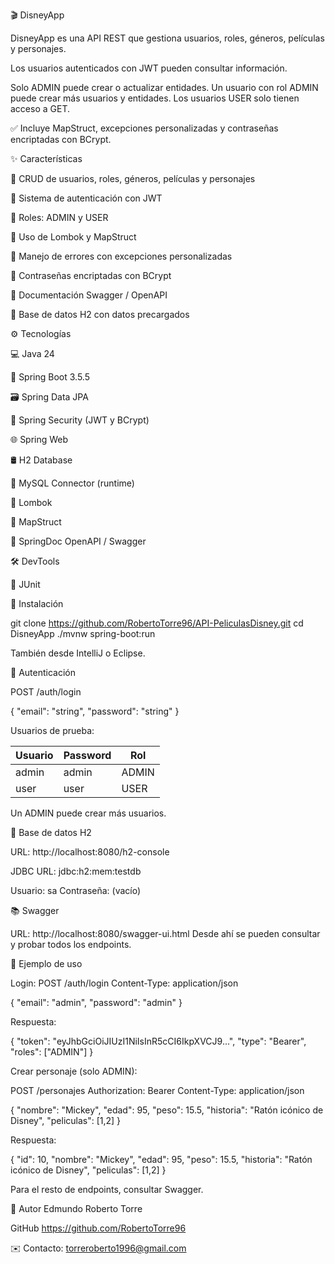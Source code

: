 🎬 DisneyApp

DisneyApp es una API REST que gestiona usuarios, roles, géneros, películas y personajes.

Los usuarios autenticados con JWT pueden consultar información.

Solo ADMIN puede crear o actualizar entidades.
Un usuario con rol ADMIN puede crear más usuarios y entidades.
Los usuarios USER solo tienen acceso a GET.

✅ Incluye MapStruct, excepciones personalizadas y contraseñas encriptadas con BCrypt.

✨ Características

🔹 CRUD de usuarios, roles, géneros, películas y personajes

🔹 Sistema de autenticación con JWT

🔹 Roles: ADMIN y USER

🔹 Uso de Lombok y MapStruct

🔹 Manejo de errores con excepciones personalizadas

🔹 Contraseñas encriptadas con BCrypt

🔹 Documentación Swagger / OpenAPI

🔹 Base de datos H2 con datos precargados



⚙️ Tecnologías

💻 Java 24

🌱 Spring Boot 3.5.5

🗃️ Spring Data JPA

🔐 Spring Security (JWT y BCrypt)

🌐 Spring Web

🛢️ H2 Database

🔗 MySQL Connector (runtime)

📝 Lombok

🔄 MapStruct

📖 SpringDoc OpenAPI / Swagger

🛠️ DevTools

🧪 JUnit


🚀 Instalación

git clone https://github.com/RobertoTorre96/API-PeliculasDisney.git
cd DisneyApp
./mvnw spring-boot:run


También desde IntelliJ o Eclipse.

🔐 Autenticación

POST /auth/login

{
  "email": "string",
  "password": "string"
}


Usuarios de prueba:
  
| Usuario | Password | Rol   |
|---------|----------|-------|
| admin   | admin    | ADMIN |
| user    | user     | USER  |

Un ADMIN puede crear más usuarios.

🧪 Base de datos H2

URL: http://localhost:8080/h2-console

JDBC URL: jdbc:h2:mem:testdb

Usuario: sa
Contraseña: (vacío)

📚 Swagger

URL: http://localhost:8080/swagger-ui.html
Desde ahí se pueden consultar y probar todos los endpoints.

📸 Ejemplo de uso

Login:
POST /auth/login
Content-Type: application/json

{
  "email": "admin",
  "password": "admin"
}


Respuesta:

{
  "token": "eyJhbGciOiJIUzI1NiIsInR5cCI6IkpXVCJ9...",
  "type": "Bearer",
  "roles": ["ADMIN"]
}


Crear personaje (solo ADMIN):

POST /personajes
Authorization: Bearer <token>
Content-Type: application/json

{
  "nombre": "Mickey",
  "edad": 95,
  "peso": 15.5,
  "historia": "Ratón icónico de Disney",
  "peliculas": [1,2]
}


Respuesta:

{
  "id": 10,
  "nombre": "Mickey",
  "edad": 95,
  "peso": 15.5,
  "historia": "Ratón icónico de Disney",
  "peliculas": [1,2]
}

Para el resto de endpoints, consultar Swagger.

👥 Autor
Edmundo Roberto Torre

GitHub
https://github.com/RobertoTorre96

✉️ Contacto: torreroberto1996@gmail.com
